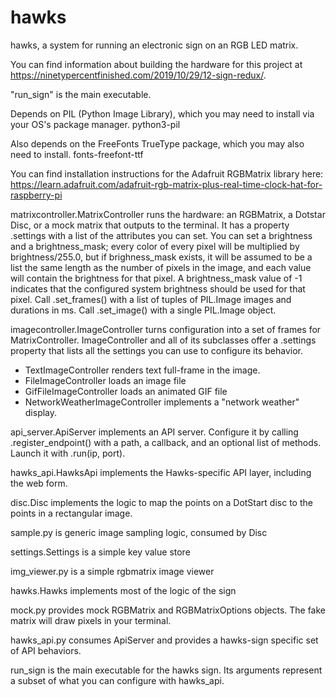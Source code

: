 # hawks

hawks, a system for running an electronic sign on an RGB LED matrix.

You can find information about building the hardware for this project at https://ninetypercentfinished.com/2019/10/29/12-sign-redux/.

"run_sign" is the main executable.

Depends on PIL (Python Image Library), which you may need to install via your OS's package manager.  python3-pil 

Also depends on the FreeFonts TrueType package, which you may also need to install.  fonts-freefont-ttf 

You can find installation instructions for the Adafruit RGBMatrix library here:  https://learn.adafruit.com/adafruit-rgb-matrix-plus-real-time-clock-hat-for-raspberry-pi

matrixcontroller.MatrixController runs the hardware: an RGBMatrix, a Dotstar Disc, or a mock matrix that outputs to the terminal. It has a property .settings with a list of the attributes you can set. You can set a brightness and a brightness_mask; every color of every pixel will be multiplied by brightness/255.0, but if brighness_mask exists, it will be assumed to be a list the same length as the number of pixels in the image, and each value will contain the brightness for that pixel. A brightness_mask value of -1 indicates that the configured system brightness should be used for that pixel. Call .set_frames() with a list of tuples of PIL.Image images and durations in ms. Call .set_image() with a single PIL.Image object.

imagecontroller.ImageController turns configuration into a set of frames for MatrixController. ImageController and all of its subclasses offer a .settings property that lists all the settings you can use to configure its behavior.
   * TextImageController renders text full-frame in the image.
   * FileImageController loads an image file
   * GifFileImageController loads an animated GIF file
   * NetworkWeatherImageController implements a "network weather" display.

api_server.ApiServer implements an API server. Configure it by calling .register_endpoint() with a path, a callback, and an optional list of methods. Launch it with .run(ip, port).

hawks_api.HawksApi implements the Hawks-specific API layer, including the web form.

disc.Disc implements the logic to map the points on a DotStart disc to the points in a rectangular image.

sample.py is generic image sampling logic, consumed by Disc

settings.Settings is a simple key value store

img_viewer.py is a simple rgbmatrix image viewer

hawks.Hawks implements most of the logic of the sign

mock.py provides mock RGBMatrix and RGBMatrixOptions objects. The fake matrix will draw pixels in your terminal.

hawks_api.py consumes ApiServer and provides a hawks-sign specific set of API behaviors.

run_sign is the main executable for the hawks sign. Its arguments represent a subset of what you can configure with hawks_api.

